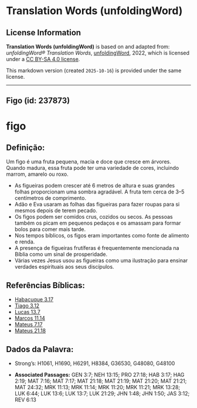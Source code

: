# Translation Words (unfoldingWord)

## License Information

**Translation Words (unfoldingWord)** is based on and adapted from: _unfoldingWord® Translation Words_, [unfoldingWord](https://unfoldingword.org/utw), 2022, which is licensed under a [CC BY-SA 4.0 license](https://creativecommons.org/licenses/by-sa/4.0/legalcode.en).

This markdown version (created `2025-10-16`) is provided under the same license.



--------------------------------

## Figo (id: 237873)

figo
====

Definição:
----------

Um figo é uma fruta pequena, macia e doce que cresce em árvores. Quando madura, essa fruta pode ter uma variedade de cores, incluindo marrom, amarelo ou roxo.

* As figueiras podem crescer até 6 metros de altura e suas grandes folhas proporcionam uma sombra agradável. A fruta tem cerca de 3–5 centímetros de comprimento.
* Adão e Eva usaram as folhas das figueiras para fazer roupas para si mesmos depois de terem pecado.
* Os figos podem ser comidos crus, cozidos ou secos. As pessoas também os picam em pequenos pedaços e os amassam para formar bolos para comer mais tarde.
* Nos tempos bíblicos, os figos eram importantes como fonte de alimento e renda.
* A presença de figueiras frutíferas é frequentemente mencionada na Bíblia como um sinal de prosperidade.
* Várias vezes Jesus usou as figueiras como uma ilustração para ensinar verdades espirituais aos seus discípulos.

Referências Bíblicas:
---------------------

* [Habacuque 3\.17](https://ref.ly/Hab3:17)
* [Tiago 3\.12](https://ref.ly/Jas3:12)
* [Lucas 13\.7](https://ref.ly/Luke13:7)
* [Marcos 11\.14](https://ref.ly/Mark11:14)
* [Mateus 7\.17](https://ref.ly/Matt7:17)
* [Mateus 21\.18](https://ref.ly/Matt21:18)

Dados da Palavra:
-----------------

* Strong’s: H1061, H1690, H6291, H8384, G36530, G48080, G48100

* **Associated Passages:** GEN 3:7; NEH 13:15; PRO 27:18; HAB 3:17; HAG 2:19; MAT 7:16; MAT 7:17; MAT 21:18; MAT 21:19; MAT 21:20; MAT 21:21; MAT 24:32; MRK 11:13; MRK 11:14; MRK 11:20; MRK 11:21; MRK 13:28; LUK 6:44; LUK 13:6; LUK 13:7; LUK 21:29; JHN 1:48; JHN 1:50; JAS 3:12; REV 6:13


